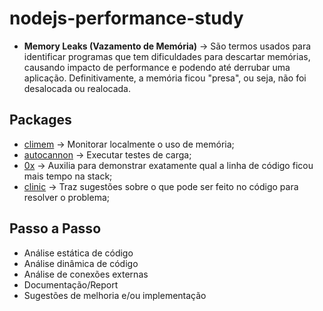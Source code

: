 # nodejs-performance-study

- **Memory Leaks (Vazamento de Memória)** &rarr; São termos usados para identificar programas que tem dificuldades para descartar memórias, causando impacto de performance e podendo até derrubar uma aplicação. Definitivamente, a memória ficou "presa", ou seja, não foi desalocada ou realocada.

## Packages

- [climem](https://github.com/mcollina/climem) &rarr; Monitorar localmente o uso de memória;
- [autocannon](https://github.com/mcollina/autocannon) &rarr; Executar testes de carga;
- [0x](https://github.com/davidmarkclements/0x) &rarr; Auxilia para demonstrar exatamente qual a linha de código ficou mais tempo na stack; 
- [clinic](https://github.com/clinicjs/node-clinic) &rarr; Traz sugestões sobre o que pode ser feito no código para resolver o problema;

## Passo a Passo

- Análise estática de código
- Análise dinâmica de código
- Análise de conexões externas
- Documentação/Report
- Sugestões de melhoria e/ou implementação